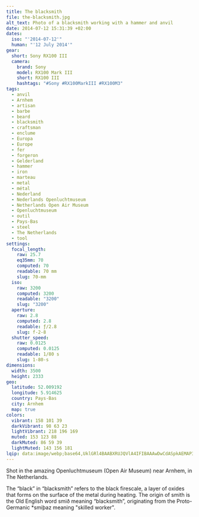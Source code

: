 ```yaml
---
title: The blacksmith
file: the-blacksmith.jpg
alt_text: Photo of a blacksmith working with a hammer and anvil
date: 2014-07-12 15:31:39 +02:00
dates:
  iso: "'2014-07-12'"
  human: "'12 July 2014'"
gear:
  short: Sony RX100 III
  camera:
    brand: Sony
    model: RX100 Mark III
    short: RX100 III
    hashtags: "#Sony #RX100MarkIII #RX100M3"
tags:
  - anvil
  - Arnhem
  - artisan
  - barbe
  - beard
  - blacksmith
  - craftsman
  - enclume
  - Europa
  - Europe
  - fer
  - forgeron
  - Gelderland
  - hammer
  - iron
  - marteau
  - metal
  - métal
  - Nederland
  - Nederlands Openluchtmuseum
  - Netherlands Open Air Museum
  - Openluchtmuseum
  - outil
  - Pays-Bas
  - steel
  - The Netherlands
  - tool
settings:
  focal_length:
    raw: 25.7
    eq35mm: 70
    computed: 70
    readable: 70 mm
    slug: 70-mm
  iso:
    raw: 3200
    computed: 3200
    readable: "3200"
    slug: "3200"
  aperture:
    raw: 2.8
    computed: 2.8
    readable: ƒ/2.8
    slug: f-2-8
  shutter_speed:
    raw: 0.0125
    computed: 0.0125
    readable: 1/80 s
    slug: 1-80-s
dimensions:
  width: 3500
  height: 2333
geo:
  latitude: 52.009192
  longitude: 5.914625
  country: Pays-Bas
  city: Arnhem
  map: true
colors:
  vibrant: 158 101 39
  darkVibrant: 98 63 23
  lightVibrant: 218 196 169
  muted: 153 123 88
  darkMuted: 86 59 39
  lightMuted: 143 156 181
lqip: data:image/webp;base64,UklGRl4BAABXRUJQVlA4IFIBAAAwDwCdASpkAEMAP3GiwVi0rC+qNRN6ApAuCWUAzvAodt630v+r/bP1L8UmeACkcu8lamdSQKytHpxs2HDsGFNAcl7REbQbKMmrQj8mXTg3pl8U6QAxmZwsDKtmz9cEFZBugqNoTk7cOpU4Jo25TVBln/+X6j/xv81DqHZDNW7GctUAAP7jLt92zrSBvW1jh/KXXgN0PE+J6O3V6HmAH7APD2ckLftKC3WreuvyfO/5k1Kx70rpgg4YFfB6aMuyEOb1Ho0G38B3Wae1TgNc8iBZfTT1BnAOVlyivMl5ncG/LU6NjgULH5Sr6g523dtTrjezXTVIGyUokenwO/hOpXEKZOZpZ+C/I7G1mjBB+Bt6Ss1B9CIXmN+wCNXSqknnb1SVRCpWzk8WetolbXAT82I1yFfpKbxym9W/a42rAbBeTusW4lmpuaJGWXE8299WTcgAAA==
---
```


Shot in the amazing Openluchtmuseum (Open Air Museum) near Arnhem, in The Netherlands.

The “black” in “blacksmith” refers to the black firescale, a layer of oxides that forms on the surface of the metal during heating. The origin of smith is the Old English word smið meaning “blacksmith”, originating from the Proto-Germanic *smiþaz meaning "skilled worker".
